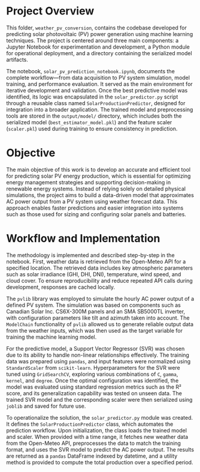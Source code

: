 # Project Overview

This folder, `weather_pv_conversion`, contains the codebase developed for predicting solar photovoltaic (PV) power generation using machine learning techniques. The project is centered around three main components: a Jupyter Notebook for experimentation and development, a Python module for operational deployment, and a directory containing the serialized model artifacts.

The notebook, `solar_pv_prediction_notebook.ipynb`, documents the complete workflow—from data acquisition to PV system simulation, model training, and performance evaluation. It served as the main environment for iterative development and validation. Once the best predictive model was identified, its logic was encapsulated in the `solar_predictor.py` script through a reusable class named `SolarProductionPredictor`, designed for integration into a broader application. The trained model and preprocessing tools are stored in the `output/model/` directory, which includes both the serialized model (`best_estimator_model.pkl`) and the feature scaler (`scaler.pkl`) used during training to ensure consistency in prediction.

# Objective

The main objective of this work is to develop an accurate and efficient tool for predicting solar PV energy production, which is essential for optimizing energy management strategies and supporting decision-making in renewable energy systems. Instead of relying solely on detailed physical simulations, the project aims to build a data-driven model that approximates AC power output from a PV system using weather forecast data. This approach enables faster predictions and easier integration into systems such as those used for sizing and configuring solar panels and batteries.

# Workflow and Implementation

The methodology is implemented and described step-by-step in the notebook. First, weather data is retrieved from the Open-Meteo API for a specified location. The retrieved data includes key atmospheric parameters such as solar irradiance (GHI, DHI, DNI), temperature, wind speed, and cloud cover. To ensure reproducibility and reduce repeated API calls during development, responses are cached locally.

The `pvlib` library was employed to simulate the hourly AC power output of a defined PV system. The simulation was based on components such as Canadian Solar Inc. CS6X-300M panels and an SMA SB5000TL inverter, with configuration parameters like tilt and azimuth taken into account. The `ModelChain` functionality of `pvlib` allowed us to generate reliable output data from the weather inputs, which was then used as the target variable for training the machine learning model.

For the predictive model, a Support Vector Regressor (SVR) was chosen due to its ability to handle non-linear relationships effectively. The training data was prepared using `pandas`, and input features were normalized using `StandardScaler` from `scikit-learn`. Hyperparameters for the SVR were tuned using `GridSearchCV`, exploring various combinations of `C`, `gamma`, `kernel`, and `degree`. Once the optimal configuration was identified, the model was evaluated using standard regression metrics such as the R² score, and its generalization capability was tested on unseen data. The trained SVR model and the corresponding scaler were then serialized using `joblib` and saved for future use.

To operationalize the solution, the `solar_predictor.py` module was created. It defines the `SolarProductionPredictor` class, which automates the prediction workflow. Upon initialization, the class loads the trained model and scaler. When provided with a time range, it fetches new weather data from the Open-Meteo API, preprocesses the data to match the training format, and uses the SVR model to predict the AC power output. The results are returned as a `pandas` DataFrame indexed by datetime, and a utility method is provided to compute the total production over a specified period.

